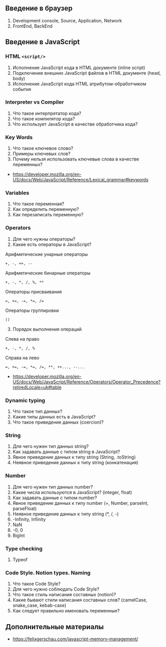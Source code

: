 ## Введение в браузер

1. Development console, Source, Application, Network
2. FrontEnd, BackEnd

## Введение в JavaScript

### HTML `<script/>`

1. Исполнение JavaScript кода в HTML документе (inline script)
2. Подключение внешних JavaScript файлов в HTML документе (head, body)
3. Исполнение JavaScript кода HTML атрибутом-обработчиком события

### Interpreter vs Compiler

1. Что такое интерпретатор кода?
2. Что такое компилятор кода?
3. Что использует JavaScript в качестве обработчика кода?

### Key Words

1. Что такое ключевое слово?
2. Примеры ключевых слов?
3. Почему нельзя использовать ключевые слова в качестве переменных?

- https://developer.mozilla.org/en-US/docs/Web/JavaScript/Reference/Lexical_grammar#keywords

### Variables

1. Что такое переменная?
2. Как определить переменную?
3. Как перезаписать переменную?

### Operators

1. Для чего нужны операторы?
2. Какие есть операторы в JavaScript?

Арифметические унарные операторы

`+, -, ++, --`

Арифметические бинарные операторы

`+, -, *, /, %, **`

Операторы присваивания

`=, +=, -=, *=, /=`

Операторы группировки

`()`

3. Порядок выполнения операций

Слева на право

`+, -, *, /, %`

Справа на лево

`=, +=, -=, *=, /=, **, ++..., --...`

- https://developer.mozilla.org/en-US/docs/Web/JavaScript/Reference/Operators/Operator_Precedence?retiredLocale=uk#table

### Dynamic typing

1. Что такое тип данных?
2. Какие типы данных есть в JavaScript?
3. Что такое приведение данных (coercion)?

### String

1. Для чего нужен тип данных string?
2. Как задавать данные с типом string в JavaScript?
3. Явное приведение данных к типу string (String, .toString)
4. Неявное приведение данных к типу string (конкатенация)

### Number

1. Для чего нужен тип данных number?
2. Какие числа используются в JavaScript? (integer, float)
3. Как задавать данные с типом number?
4. Явное приведение данных к типу number (+, Number, parseInt, parseFloat)
5. Неявное приведение данных к типу string (\*, /, -)
6. -Infinity, Infinity
7. NaN
8. -0, 0
9. BigInt

### Type checking

1. Typeof

### Code Style. Notion types. Naming

1. Что такое Code Style?
2. Для чего нужно соблюдать Code Style?
3. Что такое стиль написания составных (notion)?
4. Какие бывают стили написания составных слов? (camelCase, snake_case, kebab-case)
5. Как следует правильно именовать переменные?

## Дополнительные материалы

- https://felixgerschau.com/javascript-memory-management/
